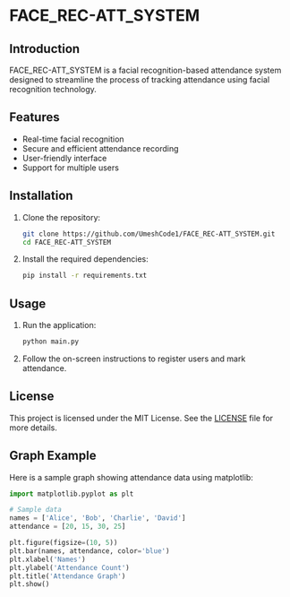 # FACE_REC-ATT_SYSTEM

## Introduction
FACE_REC-ATT_SYSTEM is a facial recognition-based attendance system designed to streamline the process of tracking attendance using facial recognition technology.

## Features
- Real-time facial recognition
- Secure and efficient attendance recording
- User-friendly interface
- Support for multiple users

## Installation
1. Clone the repository:
    ```bash
    git clone https://github.com/UmeshCode1/FACE_REC-ATT_SYSTEM.git
    cd FACE_REC-ATT_SYSTEM
    ```
2. Install the required dependencies:
    ```bash
    pip install -r requirements.txt
    ```

## Usage
1. Run the application:
    ```bash
    python main.py
    ```
2. Follow the on-screen instructions to register users and mark attendance.

## License
This project is licensed under the MIT License. See the [LICENSE](LICENSE) file for more details.

## Graph Example
Here is a sample graph showing attendance data using matplotlib:

```python
import matplotlib.pyplot as plt

# Sample data
names = ['Alice', 'Bob', 'Charlie', 'David']
attendance = [20, 15, 30, 25]

plt.figure(figsize=(10, 5))
plt.bar(names, attendance, color='blue')
plt.xlabel('Names')
plt.ylabel('Attendance Count')
plt.title('Attendance Graph')
plt.show()
